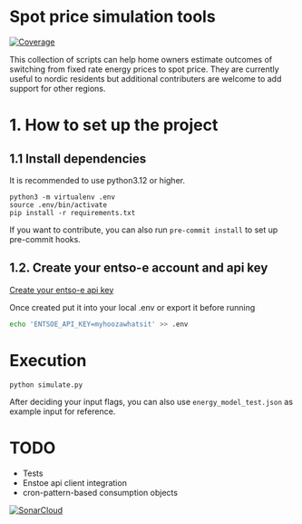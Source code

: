 # Spot price simulation tools

[![Coverage](https://sonarcloud.io/api/project_badges/measure?project=sherbie_spot-risk-assessment&metric=coverage)](https://sonarcloud.io/summary/overall?id=sherbie_spot-risk-assessment)

This collection of scripts can help home owners estimate outcomes of switching from fixed rate energy prices to spot price. They are currently useful to nordic residents but additional contributers are welcome to add support for other regions.

# 1. How to set up the project


## 1.1 Install dependencies
It is recommended to use python3.12 or higher.

```
python3 -m virtualenv .env
source .env/bin/activate
pip install -r requirements.txt
```

If you want to contribute, you can also run `pre-commit install` to set up pre-commit hooks.

## 1.2. Create your entso-e account and api key

[Create your entso-e api key](https://transparency.entsoe.eu/usrm/user/myAccountSettings)

Once created put it into your local .env or export it before running
```bash
echo 'ENTSOE_API_KEY=myhoozawhatsit' >> .env
```

# Execution

```
python simulate.py
```

After deciding your input flags, you can also use `energy_model_test.json` as example input for reference.

# TODO

- Tests
- Enstoe api client integration
- cron-pattern-based consumption objects

[![SonarCloud](https://sonarcloud.io/images/project_badges/sonarcloud-white.svg)](https://sonarcloud.io/summary/overall?id=sherbie_spot-risk-assessment)
